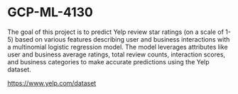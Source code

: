 # GCP-ML-4130
The goal of this project is to predict Yelp review star ratings (on a scale of 1-5) based on various features describing user and business interactions with a multinomial logistic regression model. The model leverages attributes like user and business average ratings, total review counts, interaction scores, and business categories to make accurate predictions using the Yelp dataset.

https://www.yelp.com/dataset
